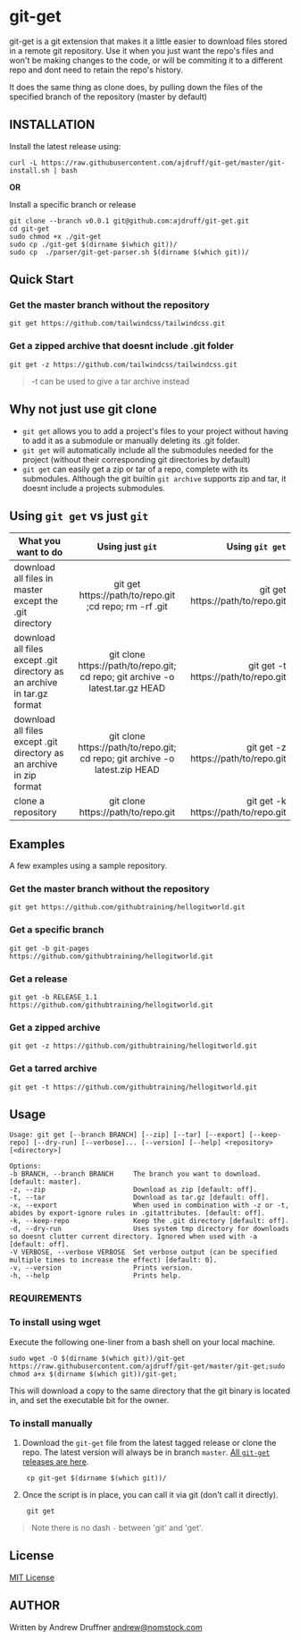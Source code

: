 # git-get

git-get is a git extension that makes it a little easier to download files stored in a remote git repository. Use it when you just want the repo's files and won't be making changes to the code, or will be commiting it to a different repo and dont need to retain the repo's history.

It does the same thing as clone does, by pulling down the files of the specified branch of the repository (master by default)

## INSTALLATION

Install the latest release using:

    curl -L https://raw.githubusercontent.com/ajdruff/git-get/master/git-install.sh | bash

**OR**

Install a specific branch or release

    git clone --branch v0.0.1 git@github.com:ajdruff/git-get.git
    cd git-get
    sudo chmod +x ./git-get
    sudo cp ./git-get $(dirname $(which git))/
    sudo cp  ./parser/git-get-parser.sh $(dirname $(which git))/

## Quick Start

### Get the master branch without the repository

    git get https://github.com/tailwindcss/tailwindcss.git

### Get a zipped archive that doesnt include .git folder

    git get -z https://github.com/tailwindcss/tailwindcss.git

> -t can be used to give a tar archive instead

## Why not just use git clone

* `git get` allows you to add a project's files to your project without having to add it as a submodule or manually deleting its .git folder.
* `git get`  will automatically include all the submodules needed for the project (without their corresponding git directories by default)
* `git get`  can easily get a zip or tar of a repo, complete with its submodules. Although the git builtin `git archive` supports zip and tar, it doesnt include a projects submodules.


## Using `git get` vs just `git`


| What you want to do |      Using just `git`   |  Using `git get` |
|----------|:-------------:|------:|
| download all files in master except the .git directory | git get https://path/to/repo.git ;cd repo; rm -rf .git|git get  https://path/to/repo.git
| download all files except .git directory  as an archive in tar.gz format | git clone https://path/to/repo.git; cd repo;  git archive -o latest.tar.gz HEAD |  git get -t https://path/to/repo.git
| download all files except .git directory as an archive in zip format | git clone https://path/to/repo.git; cd repo;  git archive -o latest.zip HEAD |  git get -z https://path/to/repo.git
| clone a repository| git clone https://path/to/repo.git | git get -k https://path/to/repo.git|

## Examples

A few examples using a sample repository.

### Get the master branch without the repository

    git get https://github.com/githubtraining/hellogitworld.git

### Get a specific branch

    git get -b git-pages https://github.com/githubtraining/hellogitworld.git

### Get a release

    git get -b RELEASE_1.1  https://github.com/githubtraining/hellogitworld.git

### Get a zipped archive

    git get -z https://github.com/githubtraining/hellogitworld.git

### Get a tarred archive

    git get -t https://github.com/githubtraining/hellogitworld.git


## Usage

    Usage: git get [--branch BRANCH] [--zip] [--tar] [--export] [--keep-repo] [--dry-run] [--verbose]... [--version] [--help] <repository> [<directory>]

    Options:
    -b BRANCH, --branch BRANCH     The branch you want to download. [default: master].
    -z, --zip                      Download as zip [default: off].
    -t, --tar                      Download as tar.gz [default: off].
    -x, --export                   When used in combination with -z or -t, abides by export-ignore rules in .gitattributes. [default: off].
    -k, --keep-repo                Keep the .git directory [default: off].
    -d, --dry-run                  Uses system tmp directory for downloads so doesnt clutter current directory. Ignored when used with -a [default: off].
    -V VERBOSE, --verbose VERBOSE  Set verbose output (can be specified multiple times to increase the effect) [default: 0].
    -v, --version                  Prints version.
    -h, --help                     Prints help.


### REQUIREMENTS

### To install using wget

Execute the following one-liner from a bash shell on your local machine.

    sudo wget -O $(dirname $(which git))/git-get https://raw.githubusercontent.com/ajdruff/git-get/master/git-get;sudo chmod a+x $(dirname $(which git))/git-get;

This will download a copy to the same directory that the git binary is located in, and set the executable bit for the owner.

### To install manually

1. Download the `git-get` file from the latest tagged release or clone the repo. The latest version will always be in branch `master`. [All `git-get` releases are here](https://github.com/ajdruff/git-get/releases).

        cp git-get $(dirname $(which git))/

2. Once the script is in place, you can call it via git (don't call it directly).

        git get

> Note there is no dash `-` between 'git' and 'get'.


## License

[MIT License](https://github.com/ajdruff/git-get/blob/master/LICENSE)


## AUTHOR

Written by Andrew Druffner andrew@nomstock.com
